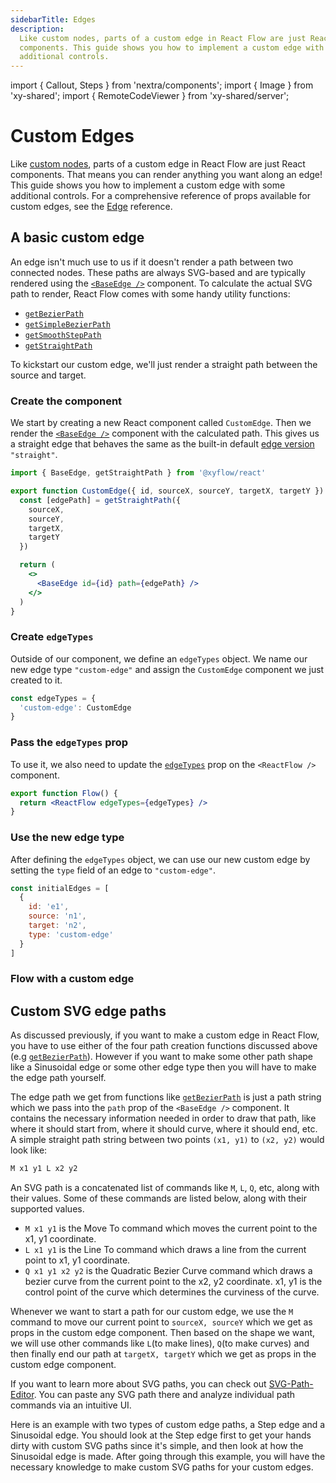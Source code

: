 ```yaml
---
sidebarTitle: Edges
description:
  Like custom nodes, parts of a custom edge in React Flow are just React
  components. This guide shows you how to implement a custom edge with some
  additional controls.
---
```


import { Callout, Steps } from 'nextra/components'; import { Image } from
'xy-shared'; import { RemoteCodeViewer } from 'xy-shared/server';

# Custom Edges

Like [custom nodes](/learn/customization/custom-nodes), parts of a custom edge
in React Flow are just React components. That means you can render anything you
want along an edge! This guide shows you how to implement a custom edge with
some additional controls. For a comprehensive reference of props available for
custom edges, see the [Edge](/api-reference/types/edge-props) reference.

## A basic custom edge

An edge isn't much use to us if it doesn't render a path between two connected
nodes. These paths are always SVG-based and are typically rendered using the
[`<BaseEdge />`](/api-reference/components/base-edge) component. To calculate
the actual SVG path to render, React Flow comes with some handy utility
functions:

- [`getBezierPath`](/api-reference/utils/get-bezier-path)
- [`getSimpleBezierPath`](/api-reference/utils/get-simple-bezier-path)
- [`getSmoothStepPath`](/api-reference/utils/get-smooth-step-path)
- [`getStraightPath`](/api-reference/utils/get-straight-path)

To kickstart our custom edge, we'll just render a straight path between the
source and target.

<Steps>

### Create the component

We start by creating a new React component called `CustomEdge`. Then we render
the [`<BaseEdge />`](/api-reference/components/base-edge) component with the
calculated path. This gives us a straight edge that behaves the same as the
built-in default [edge version](/api-reference/types/edge#default-edge-types)
`"straight"`.

```jsx
import { BaseEdge, getStraightPath } from '@xyflow/react'

export function CustomEdge({ id, sourceX, sourceY, targetX, targetY }) {
  const [edgePath] = getStraightPath({
    sourceX,
    sourceY,
    targetX,
    targetY
  })

  return (
    <>
      <BaseEdge id={id} path={edgePath} />
    </>
  )
}
```

### Create `edgeTypes`

Outside of our component, we define an `edgeTypes` object. We name our new edge
type `"custom-edge"` and assign the `CustomEdge` component we just created to
it.

```jsx
const edgeTypes = {
  'custom-edge': CustomEdge
}
```

### Pass the `edgeTypes` prop

To use it, we also need to update the
[`edgeTypes`](/api-reference/react-flow#edge-types) prop on the `<ReactFlow />`
component.

```jsx "edgeTypes={edgeTypes}"
export function Flow() {
  return <ReactFlow edgeTypes={edgeTypes} />
}
```

### Use the new edge type

After defining the `edgeTypes` object, we can use our new custom edge by setting
the `type` field of an edge to `"custom-edge"`.

```jsx {6}
const initialEdges = [
  {
    id: 'e1',
    source: 'n1',
    target: 'n2',
    type: 'custom-edge'
  }
]
```

### Flow with a custom edge

<RemoteCodeViewer route="learn/custom-edge" framework="react" />

</Steps>

## Custom SVG edge paths

As discussed previously, if you want to make a custom edge in React Flow, you
have to use either of the four path creation functions discussed above (e.g
[`getBezierPath`](/api-reference/utils/get-bezier-path)). However if you want to
make some other path shape like a Sinusoidal edge or some other edge type then
you will have to make the edge path yourself.

The edge path we get from functions like
[`getBezierPath`](/api-reference/utils/get-bezier-path) is just a path string
which we pass into the `path` prop of the `<BaseEdge />` component. It contains
the necessary information needed in order to draw that path, like where it
should start from, where it should curve, where it should end, etc. A simple
straight path string between two points `(x1, y1)` to `(x2, y2)` would look
like:

```jsx
M x1 y1 L x2 y2
```

An SVG path is a concatenated list of commands like `M`, `L`, `Q`, etc, along
with their values. Some of these commands are listed below, along with their
supported values.

- `M x1 y1` is the Move To command which moves the current point to the x1, y1
  coordinate.
- `L x1 y1` is the Line To command which draws a line from the current point to
  x1, y1 coordinate.
- `Q x1 y1 x2 y2` is the Quadratic Bezier Curve command which draws a bezier
  curve from the current point to the x2, y2 coordinate. x1, y1 is the control
  point of the curve which determines the curviness of the curve.

Whenever we want to start a path for our custom edge, we use the `M` command to
move our current point to `sourceX, sourceY` which we get as props in the custom
edge component. Then based on the shape we want, we will use other commands like
`L`(to make lines), `Q`(to make curves) and then finally end our path at
`targetX, targetY` which we get as props in the custom edge component.

If you want to learn more about SVG paths, you can check out
[SVG-Path-Editor](https://yqnn.github.io/svg-path-editor/). You can paste any
SVG path there and analyze individual path commands via an intuitive UI.

Here is an example with two types of custom edge paths, a Step edge and a
Sinusoidal edge. You should look at the Step edge first to get your hands dirty
with custom SVG paths since it's simple, and then look at how the Sinusoidal
edge is made. After going through this example, you will have the necessary
knowledge to make custom SVG paths for your custom edges.

<RemoteCodeViewer route="learn/custom-edge-path" framework="react" />
